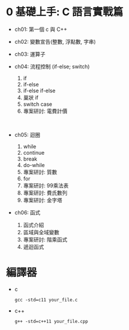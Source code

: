 # 0 基礎上手: C 語言實戰篇

- ch01: 第一個 c 與 C++

- ch02: 變數宣告(整數, 浮點數, 字串)

- ch03: 運算子

- ch04: 流程控制 (if-else; switch)

  1. if
  2. if-else
  3. if-else if-else
  4. 巢狀 if
  5. switch case
  6. 專案研討: 電費計價

<br>

- ch05: 迴圈
  
  1. while
  2. continue
  3. break
  4. do-while
  5. 專案研討: 質數
  6. for
  7. 專案研討: 99乘法表
  8. 專案研討: 費氏數列
  9. 專案研討: 金字塔

- ch06: 函式

  1. 函式介紹
  2. 區域與全域變數
  3. 專案研討: 階乘函式
  4. 遞迴函式
  

# 編譯器

- c
  
  ```
  gcc -std=c11 your_file.c
  ```

- c++

  ```
  g++ -std=c++11 your_file.cpp
  ```